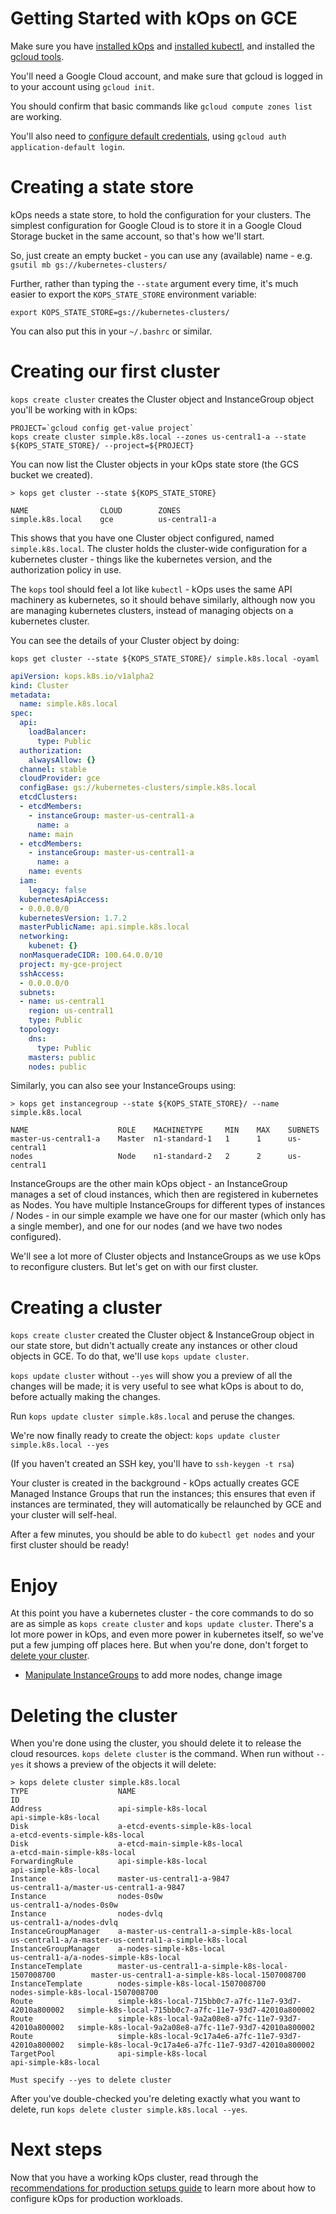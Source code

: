 # Getting Started with kOps on GCE

Make sure you have [installed kOps](../install.md) and [installed kubectl](../install.md), and installed
the [gcloud tools](https://cloud.google.com/sdk/downloads).

You'll need a Google Cloud account, and make sure that gcloud is logged in to your account using `gcloud init`.

You should confirm that basic commands like `gcloud compute zones list` are working.

You'll also need to [configure default credentials](https://developers.google.com/accounts/docs/application-default-credentials), using `gcloud auth application-default login`.

<!-- TODO: Can we get rid of `gcloud auth application-default login` ? -->

# Creating a state store

kOps needs a state store, to hold the configuration for your clusters.  The simplest configuration
for Google Cloud is to store it in a Google Cloud Storage bucket in the same account, so that's how we'll
start.

So, just create an empty bucket - you can use any (available) name - e.g. `gsutil mb gs://kubernetes-clusters/`

Further, rather than typing the `--state` argument every time, it's much easier to export the `KOPS_STATE_STORE`
environment variable:

```
export KOPS_STATE_STORE=gs://kubernetes-clusters/
```

You can also put this in your `~/.bashrc` or similar.

# Creating our first cluster

`kops create cluster` creates the Cluster object and InstanceGroup object you'll be working with in kOps:


    PROJECT=`gcloud config get-value project`
    kops create cluster simple.k8s.local --zones us-central1-a --state ${KOPS_STATE_STORE}/ --project=${PROJECT}


You can now list the Cluster objects in your kOps state store (the GCS bucket
we created).


    > kops get cluster --state ${KOPS_STATE_STORE}

    NAME                CLOUD        ZONES
    simple.k8s.local    gce          us-central1-a


<!-- TODO: Fix bug where zones not showing up -->

This shows that you have one Cluster object configured, named `simple.k8s.local`.  The cluster holds the cluster-wide configuration for
a kubernetes cluster - things like the kubernetes version, and the authorization policy in use.

The `kops` tool should feel a lot like `kubectl` - kOps uses the same API machinery as kubernetes,
so it should behave similarly, although now you are managing kubernetes clusters, instead of managing
objects on a kubernetes cluster.

You can see the details of your Cluster object by doing:

`kops get cluster --state ${KOPS_STATE_STORE}/ simple.k8s.local -oyaml`

```yaml
apiVersion: kops.k8s.io/v1alpha2
kind: Cluster
metadata:
  name: simple.k8s.local
spec:
  api:
    loadBalancer:
      type: Public
  authorization:
    alwaysAllow: {}
  channel: stable
  cloudProvider: gce
  configBase: gs://kubernetes-clusters/simple.k8s.local
  etcdClusters:
  - etcdMembers:
    - instanceGroup: master-us-central1-a
      name: a
    name: main
  - etcdMembers:
    - instanceGroup: master-us-central1-a
      name: a
    name: events
  iam:
    legacy: false
  kubernetesApiAccess:
  - 0.0.0.0/0
  kubernetesVersion: 1.7.2
  masterPublicName: api.simple.k8s.local
  networking:
    kubenet: {}
  nonMasqueradeCIDR: 100.64.0.0/10
  project: my-gce-project
  sshAccess:
  - 0.0.0.0/0
  subnets:
  - name: us-central1
    region: us-central1
    type: Public
  topology:
    dns:
      type: Public
    masters: public
    nodes: public
```

Similarly, you can also see your InstanceGroups using:

    > kops get instancegroup --state ${KOPS_STATE_STORE}/ --name simple.k8s.local

    NAME                    ROLE    MACHINETYPE     MIN    MAX    SUBNETS
    master-us-central1-a    Master  n1-standard-1   1      1      us-central1
    nodes                   Node    n1-standard-2   2      2      us-central1


<!-- TODO: Fix subnets vs regions -->

InstanceGroups are the other main kOps object - an InstanceGroup manages a set of cloud instances,
which then are registered in kubernetes as Nodes.  You have multiple InstanceGroups for different types
of instances / Nodes - in our simple example we have one for our master (which only has a single member),
and one for our nodes (and we have two nodes configured).

We'll see a lot more of Cluster objects and InstanceGroups as we use kOps to reconfigure clusters.  But let's get
on with our first cluster.

# Creating a cluster

`kops create cluster` created the Cluster object & InstanceGroup object in our state store,
but didn't actually create any instances or other cloud objects in GCE.  To do that, we'll use
`kops update cluster`.

`kops update cluster` without `--yes` will show you a preview of all the changes will be made;
it is very useful to see what kOps is about to do, before actually making the changes.

Run `kops update cluster simple.k8s.local` and peruse the changes.

We're now finally ready to create the object: `kops update cluster simple.k8s.local --yes`

(If you haven't created an SSH key, you'll have to `ssh-keygen -t rsa`)

<!-- TODO: We don't need this on GCE; remove SSH key requirement -->

Your cluster is created in the background - kOps actually creates GCE Managed Instance Groups
that run the instances; this ensures that even if instances are terminated, they will automatically
be relaunched by GCE and your cluster will self-heal.

After a few minutes, you should be able to do `kubectl get nodes` and your first cluster should be ready!

# Enjoy

At this point you have a kubernetes cluster - the core commands to do so are as simple as `kops create cluster`
and `kops update cluster`.  There's a lot more power in kOps, and even more power in kubernetes itself, so we've
put a few jumping off places here.  But when you're done, don't forget to [delete your cluster](#deleting-the-cluster).

* [Manipulate InstanceGroups](../tutorial/working-with-instancegroups.md) to add more nodes, change image

# Deleting the cluster

When you're done using the cluster, you should delete it to release the cloud resources.  `kops delete cluster` is
the command.  When run without `--yes` it shows a preview of the objects it will delete:


    > kops delete cluster simple.k8s.local
    TYPE                    NAME                                                    ID
    Address                 api-simple-k8s-local                                    api-simple-k8s-local
    Disk                    a-etcd-events-simple-k8s-local                          a-etcd-events-simple-k8s-local
    Disk                    a-etcd-main-simple-k8s-local                            a-etcd-main-simple-k8s-local
    ForwardingRule          api-simple-k8s-local                                    api-simple-k8s-local
    Instance                master-us-central1-a-9847                               us-central1-a/master-us-central1-a-9847
    Instance                nodes-0s0w                                              us-central1-a/nodes-0s0w
    Instance                nodes-dvlq                                              us-central1-a/nodes-dvlq
    InstanceGroupManager    a-master-us-central1-a-simple-k8s-local                 us-central1-a/a-master-us-central1-a-simple-k8s-local
    InstanceGroupManager    a-nodes-simple-k8s-local                                us-central1-a/a-nodes-simple-k8s-local
    InstanceTemplate        master-us-central1-a-simple-k8s-local-1507008700        master-us-central1-a-simple-k8s-local-1507008700
    InstanceTemplate        nodes-simple-k8s-local-1507008700                       nodes-simple-k8s-local-1507008700
    Route                   simple-k8s-local-715bb0c7-a7fc-11e7-93d7-42010a800002   simple-k8s-local-715bb0c7-a7fc-11e7-93d7-42010a800002
    Route                   simple-k8s-local-9a2a08e8-a7fc-11e7-93d7-42010a800002   simple-k8s-local-9a2a08e8-a7fc-11e7-93d7-42010a800002
    Route                   simple-k8s-local-9c17a4e6-a7fc-11e7-93d7-42010a800002   simple-k8s-local-9c17a4e6-a7fc-11e7-93d7-42010a800002
    TargetPool              api-simple-k8s-local                                    api-simple-k8s-local

    Must specify --yes to delete cluster


After you've double-checked you're deleting exactly what you want to delete, run `kops delete cluster simple.k8s.local --yes`.

# Next steps

Now that you have a working kOps cluster, read through the [recommendations for production setups guide](production.md) to learn more about how to configure kOps for production workloads.